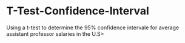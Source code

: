 # T-Test-Confidence-Interval

Using a t-test to determine the 95% confidence intervale for average assistant professor salaries in the U.S>
